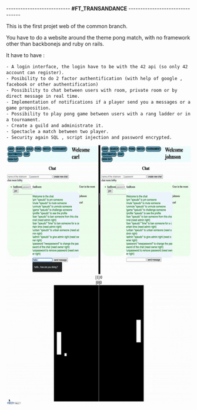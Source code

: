 --------------------------- __#FT_TRANSANDANCE__ --------------------------------

This is the first projet web of the common branch.

You have to do a website around the theme pong match, with no framework other than backbonejs and ruby on rails.

It have to have :

    - A login interface, the login have to be with the 42 api (so only 42 account can register).
    - Posibility to do 2 factor authentification (with help of google , facebook or other authentification)
    - Possibility to chat between users with room, private room or by direct message in real time.
    - Implementation of notifications if a player send you a messages or a game proposition.
    - Possibility to play pong game between users with a rang ladder or in a tournament.
    - Create a guild and administrate it.
    - Spectacle a match between two player.
    - Security again SQL , script injection and password encrypted.




<img src="chat.gif" width="700" height="350"/>


<img src="pong.gif" width="700" height="350"/>

